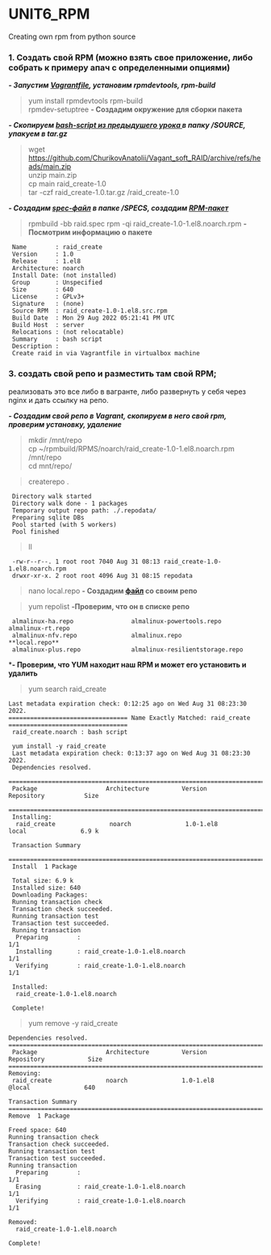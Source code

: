 # UNIT6_RPM
Creating own rpm from python source

### 1. Cоздать свой RPM (можно взять свое приложение, либо собрать к примеру апач с определенными опциями)

***- Запустим [Vagrantfile](https://github.com/ChurikovAnatolii/UNIT6_RPM/blob/main/Vagrantfile), установим rpmdevtools, rpm-build***

> yum install rpmdevtools rpm-build  
> rpmdev-setuptree **- Создадим окружение для сборки пакета**  

***- Скопируем [bash-script из предыдушего урока ](https://github.com/ChurikovAnatolii/Vagant_soft_RAID/blob/main/raid_add.sh) в папку /SOURCE, упакуем в tar.gz***  

> wget https://github.com/ChurikovAnatolii/Vagant_soft_RAID/archive/refs/heads/main.zip  
> unzip main.zip  
> cp main raid_create-1.0  
> tar -czf raid_create-1.0.tar.gz /raid_create-1.0

***- Создадим [spec-файл](https://github.com/ChurikovAnatolii/UNIT6_RPM/blob/main/raid.spec) в папке /SPECS, создадим [RPM-пакет]()***  

> rpmbuild -bb raid.spec 
> rpm -qi raid_create-1.0-1.el8.noarch.rpm **- Посмотрим информацию о пакете**    
```console
 Name        : raid_create  
 Version     : 1.0  
 Release     : 1.el8  
 Architecture: noarch  
 Install Date: (not installed)  
 Group       : Unspecified  
 Size        : 640  
 License     : GPLv3+  
 Signature   : (none)  
 Source RPM  : raid_create-1.0-1.el8.src.rpm  
 Build Date  : Mon 29 Aug 2022 05:21:41 PM UTC  
 Build Host  : server  
 Relocations : (not relocatable)  
 Summary     : bash script  
 Description :  
 Create raid in via Vagrantfile in virtualbox machine  
```
### 3. создать свой репо и разместить там свой RPM;
реализовать это все либо в вагранте, либо развернуть у себя через nginx и дать ссылку на репо.  

***- Создадим свой репо в Vagrant, скопируем в него свой rpm, проверим установку, удаление***

> mkdir /mnt/repo  
> cp ~/rpmbuild/RPMS/noarch/raid_create-1.0-1.el8.noarch.rpm /mnt/repo  
> cd mnt/repo/  

> createrepo . 
```console 
 Directory walk started  
 Directory walk done - 1 packages  
 Temporary output repo path: ./.repodata/  
 Preparing sqlite DBs  
 Pool started (with 5 workers)  
 Pool finished  
```

>ll
```console
 -rw-r--r--. 1 root root 7040 Aug 31 08:13 raid_create-1.0-1.el8.noarch.rpm  
 drwxr-xr-x. 2 root root 4096 Aug 31 08:15 repodata  
```

> nano local.repo **- Создадим [файл](https://github.com/ChurikovAnatolii/UNIT6_RPM/blob/main/local.repo) со своим репо**  

> yum repolist **-Проверим, что он в списке репо**
```console
 almalinux-ha.repo                almalinux-powertools.repo        almalinux-rt.repo  
 almalinux-nfv.repo               almalinux.repo                   **local.repo**  
 almalinux-plus.repo              almalinux-resilientstorage.repo    
```

***- Проверим, что YUM находит наш RPM и может его установить и удалить**  

> yum search raid_create
```console
Last metadata expiration check: 0:12:25 ago on Wed Aug 31 08:23:30 2022.    
================================= Name Exactly Matched: raid_create =================================    
 raid_create.noarch : bash script    

 yum install -y raid_create  
 Last metadata expiration check: 0:13:37 ago on Wed Aug 31 08:23:30 2022.  
 Dependencies resolved.  
 =====================================================================================================  
 Package                   Architecture         Version                    Repository           Size  
 =====================================================================================================  
 Installing:  
  raid_create               noarch               1.0-1.el8                  local               6.9 k  
  
 Transaction Summary  
 =====================================================================================================  
 Install  1 Package  

 Total size: 6.9 k  
 Installed size: 640  
 Downloading Packages:  
 Running transaction check  
 Transaction check succeeded.  
 Running transaction test  
 Transaction test succeeded.  
 Running transaction  
  Preparing        :                                                                             1/1   
  Installing       : raid_create-1.0-1.el8.noarch                                                1/1   
  Verifying        : raid_create-1.0-1.el8.noarch                                                1/1   

 Installed:  
  raid_create-1.0-1.el8.noarch                                                                         

 Complete!  
```
> yum remove -y raid_create
```console
Dependencies resolved.
=====================================================================================================
 Package                   Architecture         Version                   Repository            Size
=====================================================================================================
Removing:
 raid_create               noarch               1.0-1.el8                 @local               640  

Transaction Summary
=====================================================================================================
Remove  1 Package

Freed space: 640  
Running transaction check
Transaction check succeeded.
Running transaction test
Transaction test succeeded.
Running transaction
  Preparing        :                                                                             1/1 
  Erasing          : raid_create-1.0-1.el8.noarch                                                1/1 
  Verifying        : raid_create-1.0-1.el8.noarch                                                1/1 

Removed:
  raid_create-1.0-1.el8.noarch                                                                       

Complete!
```





